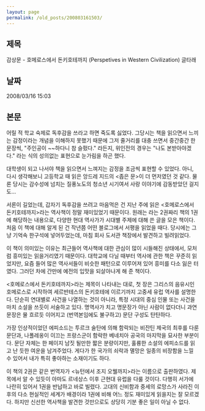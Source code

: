 ```yaml
---
layout: page
permalink: /old_posts/200803161503/
---
```


## 제목
감상문 - 호메로스에서 돈키호테까지 (Perspetives in Western Civilization) 글타래

## 날짜
2008/03/16 15:03

## 본문
어릴 적 학교 숙제로 독후감을 쓰라고 하면 죽도록 싫었다. 그당시는 책을 읽으면서 느끼는 감정이라는 개념을 이해하지 못했기 때문에 그저 줄거리를 대충 쓰면서 중간중간 한 문장씩, "주인공이 ~~하다니 참 슬펐다." 라든지, 위인전의 경우는 "나도 본받아야겠다." 라는 식의 성의없는 표현으로 눈가림을 하곤 했다.

대학생이 되고 나서야 책을 읽으면서 느껴지는 감정을 조금씩 표현할 수 있었다. 아니, 다시 생각해보니 고등학교 때 읽은 앙드레 지드의 <좁은 문>이 더 먼저였던 것 같다. 물론 당시는 감수성에 넘치는 질풍노도의 청소년 시기여서 사랑 이야기에 감동받았던 걸지도...

서론이 길었는데, 갑자기 독후감을 쓰려고 마음먹은 건 지난 주에 읽은 <호메로스에서 돈키호테까지>라는 역사책이 정말 재미있었기 때문이다. 원래는 <Perspectives in Western Civilization>라는 2권짜리 책의 1권에 해당하는 내용으로, 다양한 현대 역사가가 시대별 주제에 대해 쓴 글을 모은 책이다. 처음 이 책에 대해 알게 된 건 작년쯤 어떤 블로그에서 서평을 읽었을 때다. 당시에는 그냥 기억속 한구석에 넣어두었는데, 마침 회사 도서관 책장에서 발견하고 빌려읽었다.

이 책이 의미있는 이유는 최근들어 역사책에 대한 관심이 많이 시들해진 상태에서, 모처럼 흥미있는 읽을거리였기 때문이다. 대학교에 다닐 때부터 역사에 관한 책은 꾸준히 읽었지만, 요즘 들어 많은 역사서들이 비슷한 패턴으로 이루어져 있어 흥미를 다소 잃은 터였다. 그러던 차에 간만에 예전의 입맛을 되살아나게 해 준 책이다.

<호메로스에서 돈키호테까지>라는 제목이 나타내는 대로, 첫 장은 그리스의 음유시인 호메로스로 시작하여 세르반테스의 돈키호테에 이르기까지 고중세 유럽 역사를 설명한다. 단순히 연대별로 사건을 나열하는 것이 아니라, 특정 시대의 중심 인물 또는 사건을 마치 소설을 쓰듯이 서술하고 있다. 명역사가 치고 명문장가 아닌 사람이 없다더니 과연 문장은 물 흐르듯 이어지고 (번역본임에도 불구하고) 문단 구성도 탄탄하다. 

가장 인상적이었던 에피소드는 투르크 술탄에 의해 함락되는 비잔틴 제국의 최후를 다룬 문단과, 나폴레옹이 이끄는 프랑스군이 함락한 베네치아 공국의 마지막을 묘사한 부분이다. 문단 자체는 한 페이지 남짓 될만한 짧은 분량이지만, 훌륭한 소설의 에피소드를 읽고 난 듯한 여운을 남겨주었다. 게다가 한 국가의 쇠락과 멸망은 일종의 비장함을 느낄 수 있어서 내가 특히 좋아하는 소재이기도 하다.

이 책의 2권은 같은 번역자가 <뉴턴에서 조지 오웰까지>라는 이름으로 출판하였다. 제목에서 알 수 있듯이 아마도 르네상스 이후 근현대 유럽을 다룰 것이다. 다행히 서가에 나란히 있어서 1권을 반납하고 바로 빌렸다. 고대의 신비함과 중세의 로망스가 사라진 이후의 다소 현실적인 세계가 배경이라 1권에 비해 어느 정도 재미있게 읽을지는 잘 모르겠다. 하지만 신선한 역사책을 발견한 것만으로도 상당히 기분 좋은 일이 아닐 수 없다.